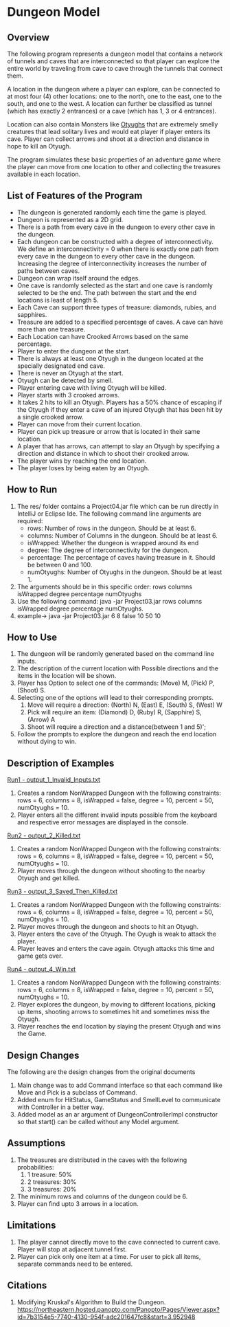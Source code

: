 # Dungeon Model

## Overview

The following program represents a dungeon model that contains a network of tunnels and caves that
are interconnected so that player can explore the entire world by traveling from cave to cave
through the tunnels that connect them.

A location in the dungeon where a player can explore, can be connected to at most four (4) other
locations: one to the north, one to the east, one to the south, and one to the west. A location can
further be classified as tunnel (which has exactly 2 entrances) or a cave (which has 1, 3 or 4
entrances).

Location can also contain Monsters like [Otyughs](https://forgottenrealms.fandom.com/wiki/Otyugh)
that are extremely smelly creatures that lead solitary lives and would eat player if player enters
its cave. Player can collect arrows and shoot at a direction and distance in hope to kill an Otyugh.

The program simulates these basic properties of an adventure game where the player can move from one
location to other and collecting the treasures available in each location.

## List of Features of the Program

* The dungeon is generated randomly each time the game is played.
* Dungeon is represented as a 2D grid.
* There is a path from every cave in the dungeon to every other cave in the dungeon.
* Each dungeon can be constructed with a degree of interconnectivity. We define an interconnectivity
  = 0 when there is exactly one path from every cave in the dungeon to every other cave in the
  dungeon. Increasing the degree of interconnectivity increases the number of paths between caves.
* Dungeon can wrap itself around the edges.
* One cave is randomly selected as the start and one cave is randomly selected to be the end. The
  path between the start and the end locations is least of length 5.
* Each Cave can support three types of treasure: diamonds, rubies, and sapphires.
* Treasure are added to a specified percentage of caves. A cave can have more than one treasure.
* Each Location can have Crooked Arrows based on the same percentage.
* Player to enter the dungeon at the start.
* There is always at least one Otyugh in the dungeon located at the specially designated end cave.
* There is never an Otyugh at the start.
* Otyugh can be detected by smell.
* Player entering cave with living Otyugh will be killed.
* Player starts with 3 crooked arrows.
* It takes 2 hits to kill an Otyugh. Players has a 50% chance of escaping if the Otyugh if they
  enter a cave of an injured Otyugh that has been hit by a single crooked arrow.
* Player can move from their current location.
* Player can pick up treasure or arrow that is located in their same location.
* A player that has arrows, can attempt to slay an Otyugh by specifying a direction and distance in
  which to shoot their crooked arrow.
* The player wins by reaching the end location.
* The player loses by being eaten by an Otyugh.

## How to Run

1) The res/ folder contains a Project04.jar file which can be run directly in IntelliJ or Eclipse
   Ide. The following command line arguments are required:
    * rows: Number of rows in the dungeon. Should be at least 6.
    * columns: Number of Columns in the dungeon. Should be at least 6.
    * isWrapped: Whether the dungeon is wrapped around its end
    * degree: The degree of interconnectivity for the dungeon.
    * percentage: The percentage of caves having treasure in it. Should be between 0 and 100.
    * numOtyughs: Number of Otyughs in the dungeon. Should be at least 1.
2) The arguments should be in this specific order: rows columns isWrapped degree percentage
   numOtyughs
3) Use the following command: java -jar Project03.jar rows columns isWrapped degree percentage
   numOtyughs.
4) example-> java -jar Project03.jar 6 8 false 10 50 10

## How to Use

1) The dungeon will be randomly generated based on the command line inputs.
2) The description of the current location with Possible directions and the items in the location
   will be shown.
3) Player has Option to select one of the commands: (Move) M, (Pick) P, (Shoot) S.
4) Selecting one of the options will lead to their corresponding prompts.
    1) Move will require a direction: (North) N, (East) E, (South) S, (West) W
    2) Pick will require an item: (Diamond) D, (Ruby) R, (Sapphire) S, (Arrow) A
    3) Shoot will require a direction and a distance(between 1 and 5)';
5) Follow the prompts to explore the dungeon and reach the end location without dying to win.

## Description of Examples

<ins>Run1 - output_1_Invalid_Inputs.txt</ins>

1) Creates a random NonWrapped Dungeon with the following constraints:
   rows = 6, columns = 8, isWrapped = false, degree = 10, percent = 50, numOtyughs = 10.
2) Player enters all the different invalid inputs possible from the keyboard and respective error
   messages are displayed in the console.

<ins>Run2 - output_2_Killed.txt</ins>

1) Creates a random NonWrapped Dungeon with the following constraints:
   rows = 6, columns = 8, isWrapped = false, degree = 10, percent = 50, numOtyughs = 10.
2) Player moves through the dungeon without shooting to the nearby Otyugh and get killed.

<ins>Run3 - output_3_Saved_Then_Killed.txt</ins>

1) Creates a random NonWrapped Dungeon with the following constraints:
   rows = 6, columns = 8, isWrapped = false, degree = 10, percent = 50, numOtyughs = 10.
2) Player moves through the dungeon and shoots to hit an Otyugh.
3) Player enters the cave of the Otyugh. The Oyugh is weak to attack the player.
4) Player leaves and enters the cave again. Otyugh attacks this time and game gets over.

<ins>Run4 - output_4_Win.txt</ins>

1) Creates a random NonWrapped Dungeon with the following constraints:
   rows = 6, columns = 8, isWrapped = false, degree = 10, percent = 50, numOtyughs = 10.
2) Player explores the dungeon, by moving to different locations, picking up items, shooting arrows
   to sometimes hit and sometimes miss the Otyugh.
3) Player reaches the end location by slaying the present Otyugh and wins the Game.

## Design Changes

The following are the design changes from the original documents

1) Main change was to add Command interface so that each command like Move and Pick is a subclass of
   Command.
2) Added enum for HitStatus, GameStatus and SmellLevel to communicate with Controller in a better
   way.
3) Added model as an ar argument of DungeonControllerImpl constructor so that start() can be called
   without any Model argument.

## Assumptions

1) The treasures are distributed in the caves with the following probabilities:
    1) 1 treasure: 50%
    2) 2 treasures: 30%
    3) 3 treasures: 20%
2) The minimum rows and columns of the dungeon could be 6.
3) Player can find upto 3 arrows in a location.

## Limitations

1) The player cannot directly move to the cave connected to current cave. Player will stop at
   adjacent tunnel first.
2) Player can pick only one item at a time. For user to pick all items, separate commands need to be
   entered.

## Citations

1. Modifying Kruskal's Algorithm to Build the Dungeon.
   https://northeastern.hosted.panopto.com/Panopto/Pages/Viewer.aspx?id=7b3154e5-7740-4130-954f-adc201647fc8&start=3.952948